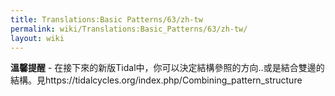 ```yaml
---
title: Translations:Basic Patterns/63/zh-tw
permalink: wiki/Translations:Basic_Patterns/63/zh-tw/
layout: wiki
---
```


**溫馨提醒** -
在接下來的新版Tidal中，你可以決定結構參照的方向..或是結合雙邊的結構。見https://tidalcycles.org/index.php/Combining_pattern_structure
